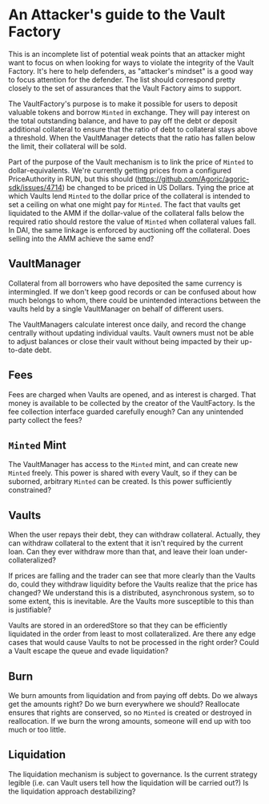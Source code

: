 # An Attacker's guide to the Vault Factory

This is an incomplete list of potential weak points that an attacker might want to focus
on when looking for ways to violate the integrity of the Vault Factory. It's here to help
defenders, as "attacker's mindset" is a good way to focus attention for the defender. The
list should correspond pretty closely to the set of assurances that the Vault Factory aims
to support.

The VaultFactory's purpose is to make it possible for users to deposit valuable tokens and
borrow `Minted` in exchange. They will pay interest on the total outstanding balance, and have
to pay off the debt or deposit additional collateral to ensure that the ratio of debt to
collateral stays above a threshold. When the VaultManager detects that the ratio has
fallen below the limit, their collateral will be sold.

Part of the purpose of the Vault mechanism is to link the price of `Minted` to
dollar-equivalents. We're currently getting prices from a configured PriceAuthority in
RUN, but this should (https://github.com/Agoric/agoric-sdk/issues/4714) be changed to be
priced in US Dollars. Tying the price at which Vaults lend `Minted` to the dollar price of the
collateral is intended to set a ceiling on what one might pay for `Minted`. The fact that
vaults get liquidated to the AMM if the dollar-value of the collateral falls below the
required ratio should restore the value of `Minted` when collateral values fall. In DAI, the
same linkage is enforced by auctioning off the collateral. Does selling into the AMM
achieve the same end?

## VaultManager

Collateral from all borrowers who have deposited the same currency is intermingled. If we
don't keep good records or can be confused about how much belongs to whom, there could be
unintended interactions between the vaults held by a single VaultManager on behalf of
different users.

The VaultManagers calculate interest once daily, and record the change centrally without
updating individual vaults. Vault owners must not be able to adjust balances or close
their vault without being impacted by their up-to-date debt.

## Fees

Fees are charged when Vaults are opened, and as interest is charged. That money is
available to be collected by the creator of the VaultFactory. Is the fee collection
interface guarded carefully enough? Can any unintended party collect the fees?

## `Minted` Mint

The VaultManager has access to the `Minted` mint, and can create new `Minted` freely. This power is
shared with every Vault, so if they can be suborned, arbitrary `Minted` can be created. Is this
power sufficiently constrained?

## Vaults

When the user repays their debt, they can withdraw collateral. Actually, they can withdraw
collateral to the extent that it isn't required by the current loan. Can they ever
withdraw more than that, and leave their loan under-collateralized?

If prices are falling and the trader can see that more clearly than the Vaults do, could
they withdraw liquidity before the Vaults realize that the price has changed? We
understand this is a distributed, asynchronous system, so to some extent, this is
inevitable. Are the Vaults more susceptible to this than is justifiable?

Vaults are stored in an orderedStore so that they can be efficiently liquidated in the
order from least to most collateralized. Are there any edge cases that would cause Vaults
to not be processed in the right order? Could a Vault escape the queue and evade
liquidation?

## Burn

We burn amounts from liquidation and from paying off debts. Do we always get the amounts
right? Do we burn everywhere we should? Reallocate ensures that rights are conserved, so
no `Minted` is created or destroyed in reallocation. If we burn the wrong amounts, someone will
end up with too much or too little.

## Liquidation

The liquidation mechanism is subject to governance. Is the current strategy legible
(i.e. can Vault users tell how the liquidation will be carried out?) Is the liquidation
approach destabilizing?
